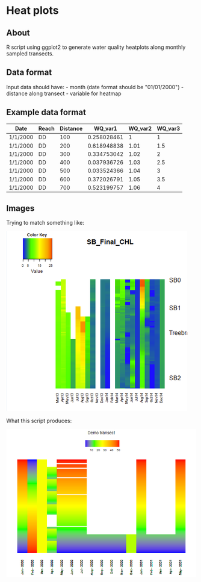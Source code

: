 # Heat plots

## About  
R script using ggplot2 to generate water quality heatplots along monthly sampled transects.

## Data format

Input data should have:
	- month (date format should be "01/01/2000")
	- distance along transect
	- variable for heatmap


## Example data format
| Date     | Reach | Distance | WQ_var1     | WQ_var2 | WQ_var3 |
|----------|-------|----------|-------------|---------|---------|
| 1/1/2000 | DD    | 100      | 0.258028461 | 1       | 1       |
| 1/1/2000 | DD    | 200      | 0.618948838 | 1.01    | 1.5     |
| 1/1/2000 | DD    | 300      | 0.334753042 | 1.02    | 2       |
| 1/1/2000 | DD    | 400      | 0.037936726 | 1.03    | 2.5     |
| 1/1/2000 | DD    | 500      | 0.033524366 | 1.04    | 3       |
| 1/1/2000 | DD    | 600      | 0.372026791 | 1.05    | 3.5     |
| 1/1/2000 | DD    | 700      | 0.523199757 | 1.06    | 4       |


## Images

Trying to match something like:

![original](heatmap_goal_example.png)


What this script produces:

![demo](demo.png)
